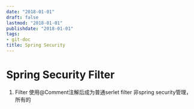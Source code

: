 ```yaml
---
date: "2018-01-01"
draft: false
lastmod: "2018-01-01"
publishdate: "2018-01-01"
tags:
- git-doc
title: Spring Security
---
```

# Spring Security Filter

1. Filter 使用@Comment注解后成为普通serlet filter 非spring security管理，所有的